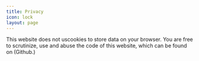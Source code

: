 ```yaml
---
title: Privacy
icon: lock
layout: page
---
```


This website does not uscookies to store data on your browser.
You are free to scrutinize, use and abuse the code of this website, which can be found on (Github.)
